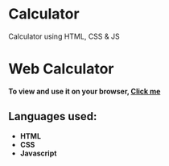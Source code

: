 # Calculator
Calculator using HTML, CSS &amp; JS
<h1>Web Calculator</h1>
<p><b>To view and use it on your browser, <a href="https://paulndalila.github.io/Calculator/">Click me</a><b></p>
<h2>Languages used:</h2>
<ul>
  <li>HTML</li>
  <li>CSS</li>
  <li>Javascript</li>
</ul>
<br/>

